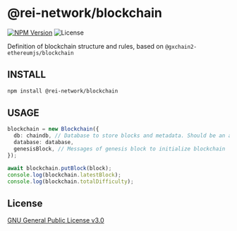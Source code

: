 # @rei-network/blockchain

[![NPM Version](https://img.shields.io/npm/v/@rei-network/blockchain)](https://www.npmjs.org/package/@rei-network/blockchain)
![License](https://img.shields.io/npm/l/@rei-network/blockchain)

Definition of blockchain structure and rules, based on `@gxchain2-ethereumjs/blockchain`

## INSTALL

```sh
npm install @rei-network/blockchain
```

## USAGE

```ts
blockchain = new Blockchain({
  db: chaindb, // Database to store blocks and metadata. Should be an abstract-leveldown compliant store
  database: database,
  genesisBlock, // Messages of genesis block to initialize blockchain
});

await blockchain.putBlock(block);
console.log(blockchain.latestBlock);
console.log(blockchain.totalDifficulty);
```

## License

[GNU General Public License v3.0](https://www.gnu.org/licenses/gpl-3.0.en.html)
